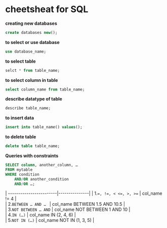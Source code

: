 # cheetsheat for  SQL 

**creating new databases**

```sql
create databases new();
```
**to select or use database**
```sql
use database_name;
```
**to select table**
```sql
selct * from table_name;
```
**to select column in table**
```sql
select column_name from table_name;
```

**describe datatype of table**
```sql
describe table_name;
```
**to insert data**
```sql
insert into table_name() values();
```
**to delete table**
```sql
delete table table_name;
```
**Queries with constraints**
```sql
SELECT column, another_column, …
FROM mytable
WHERE condition
    AND/OR another_condition
    AND/OR …;
```   

 | ------------------------|---------------|
 | 1.`=, !=, < <=, >, >=`  | col_name != 4 |<br>
 | 2.`BETWEEN … AND … `    | col_name BETWEEN 1.5 AND 10.5 |<br>
 | 3.`NOT BETWEEN … AND`   | col_name NOT BETWEEN 1 AND 10 |<br> 
 | 4.`IN (…)`	           | col_name IN (2, 4, 6) |<br>
 | 5.`NOT IN (…)`          | col_name NOT IN (1, 3, 5) |<br>

